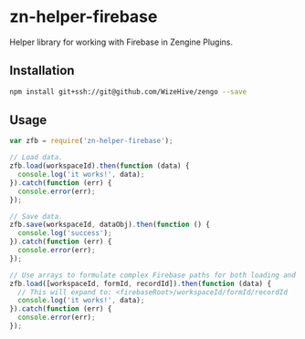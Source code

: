 # zn-helper-firebase

Helper library for working with Firebase in Zengine Plugins.

## Installation

```bash
npm install git+ssh://git@github.com/WizeHive/zengo --save
```

## Usage

```js
var zfb = require('zn-helper-firebase');

// Load data.
zfb.load(workspaceId).then(function (data) {
  console.log('it works!', data);
}).catch(function (err) {
  console.error(err);
});

// Save data.
zfb.save(workspaceId, dataObj).then(function () {
  console.log('success');
}).catch(function (err) {
  console.error(err);
});

// Use arrays to formulate complex Firebase paths for both loading and saving.
zfb.load([workspaceId, formId, recordId]).then(function (data) {
  // This will expand to: <firebaseRoot>/workspaceId/formId/recordId
  console.log('it works!', data);
}).catch(function (err) {
  console.error(err);
});
```
